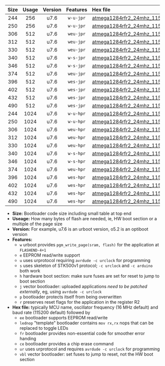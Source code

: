 |Size|Usage|Version|Features|Hex file|
|:-:|:-:|:-:|:-:|:--|
|244|256|u7.6|`w-u-jpr`|[atmega1284rfr2_24mhz_115200bps_ur_vbl.hex](https://raw.githubusercontent.com/stefanrueger/urboot/main/atmega1284rfr2_24mhz_115200bps_ur_vbl.hex)|
|250|256|u7.6|`w-u-jpr`|[atmega1284rfr2_24mhz_115200bps_lednop_ur_vbl.hex](https://raw.githubusercontent.com/stefanrueger/urboot/main/atmega1284rfr2_24mhz_115200bps_lednop_ur_vbl.hex)|
|306|512|u7.6|`weu-jpr`|[atmega1284rfr2_24mhz_115200bps_ee_ur_vbl.hex](https://raw.githubusercontent.com/stefanrueger/urboot/main/atmega1284rfr2_24mhz_115200bps_ee_ur_vbl.hex)|
|312|512|u7.6|`weu-jpr`|[atmega1284rfr2_24mhz_115200bps_ee_lednop_ur_vbl.hex](https://raw.githubusercontent.com/stefanrueger/urboot/main/atmega1284rfr2_24mhz_115200bps_ee_lednop_ur_vbl.hex)|
|330|512|u7.6|`weu-jpr`|[atmega1284rfr2_24mhz_115200bps_ee_lednop_fr_ur_vbl.hex](https://raw.githubusercontent.com/stefanrueger/urboot/main/atmega1284rfr2_24mhz_115200bps_ee_lednop_fr_ur_vbl.hex)|
|340|512|u7.6|`w-s-jpr`|[atmega1284rfr2_24mhz_115200bps_vbl.hex](https://raw.githubusercontent.com/stefanrueger/urboot/main/atmega1284rfr2_24mhz_115200bps_vbl.hex)|
|346|512|u7.6|`w-s-jpr`|[atmega1284rfr2_24mhz_115200bps_lednop_vbl.hex](https://raw.githubusercontent.com/stefanrueger/urboot/main/atmega1284rfr2_24mhz_115200bps_lednop_vbl.hex)|
|374|512|u7.6|`weu-jpr`|[atmega1284rfr2_24mhz_115200bps_ee_lednop_fr_ce_ur_vbl.hex](https://raw.githubusercontent.com/stefanrueger/urboot/main/atmega1284rfr2_24mhz_115200bps_ee_lednop_fr_ce_ur_vbl.hex)|
|396|512|u7.6|`wes-jpr`|[atmega1284rfr2_24mhz_115200bps_ee_vbl.hex](https://raw.githubusercontent.com/stefanrueger/urboot/main/atmega1284rfr2_24mhz_115200bps_ee_vbl.hex)|
|402|512|u7.6|`wes-jpr`|[atmega1284rfr2_24mhz_115200bps_ee_lednop_vbl.hex](https://raw.githubusercontent.com/stefanrueger/urboot/main/atmega1284rfr2_24mhz_115200bps_ee_lednop_vbl.hex)|
|432|512|u7.6|`wes-jpr`|[atmega1284rfr2_24mhz_115200bps_ee_lednop_fr_vbl.hex](https://raw.githubusercontent.com/stefanrueger/urboot/main/atmega1284rfr2_24mhz_115200bps_ee_lednop_fr_vbl.hex)|
|490|512|u7.6|`wes-jpr`|[atmega1284rfr2_24mhz_115200bps_ee_lednop_fr_ce_vbl.hex](https://raw.githubusercontent.com/stefanrueger/urboot/main/atmega1284rfr2_24mhz_115200bps_ee_lednop_fr_ce_vbl.hex)|
|244|1024|u7.6|`w-u-hpr`|[atmega1284rfr2_24mhz_115200bps_ur.hex](https://raw.githubusercontent.com/stefanrueger/urboot/main/atmega1284rfr2_24mhz_115200bps_ur.hex)|
|250|1024|u7.6|`w-u-hpr`|[atmega1284rfr2_24mhz_115200bps_lednop_ur.hex](https://raw.githubusercontent.com/stefanrueger/urboot/main/atmega1284rfr2_24mhz_115200bps_lednop_ur.hex)|
|306|1024|u7.6|`weu-hpr`|[atmega1284rfr2_24mhz_115200bps_ee_ur.hex](https://raw.githubusercontent.com/stefanrueger/urboot/main/atmega1284rfr2_24mhz_115200bps_ee_ur.hex)|
|312|1024|u7.6|`weu-hpr`|[atmega1284rfr2_24mhz_115200bps_ee_lednop_ur.hex](https://raw.githubusercontent.com/stefanrueger/urboot/main/atmega1284rfr2_24mhz_115200bps_ee_lednop_ur.hex)|
|330|1024|u7.6|`weu-hpr`|[atmega1284rfr2_24mhz_115200bps_ee_lednop_fr_ur.hex](https://raw.githubusercontent.com/stefanrueger/urboot/main/atmega1284rfr2_24mhz_115200bps_ee_lednop_fr_ur.hex)|
|340|1024|u7.6|`w-s-hpr`|[atmega1284rfr2_24mhz_115200bps.hex](https://raw.githubusercontent.com/stefanrueger/urboot/main/atmega1284rfr2_24mhz_115200bps.hex)|
|346|1024|u7.6|`w-s-hpr`|[atmega1284rfr2_24mhz_115200bps_lednop.hex](https://raw.githubusercontent.com/stefanrueger/urboot/main/atmega1284rfr2_24mhz_115200bps_lednop.hex)|
|374|1024|u7.6|`weu-hpr`|[atmega1284rfr2_24mhz_115200bps_ee_lednop_fr_ce_ur.hex](https://raw.githubusercontent.com/stefanrueger/urboot/main/atmega1284rfr2_24mhz_115200bps_ee_lednop_fr_ce_ur.hex)|
|396|1024|u7.6|`wes-hpr`|[atmega1284rfr2_24mhz_115200bps_ee.hex](https://raw.githubusercontent.com/stefanrueger/urboot/main/atmega1284rfr2_24mhz_115200bps_ee.hex)|
|402|1024|u7.6|`wes-hpr`|[atmega1284rfr2_24mhz_115200bps_ee_lednop.hex](https://raw.githubusercontent.com/stefanrueger/urboot/main/atmega1284rfr2_24mhz_115200bps_ee_lednop.hex)|
|432|1024|u7.6|`wes-hpr`|[atmega1284rfr2_24mhz_115200bps_ee_lednop_fr.hex](https://raw.githubusercontent.com/stefanrueger/urboot/main/atmega1284rfr2_24mhz_115200bps_ee_lednop_fr.hex)|
|490|1024|u7.6|`wes-hpr`|[atmega1284rfr2_24mhz_115200bps_ee_lednop_fr_ce.hex](https://raw.githubusercontent.com/stefanrueger/urboot/main/atmega1284rfr2_24mhz_115200bps_ee_lednop_fr_ce.hex)|

- **Size:** Bootloader code size including small table at top end
- **Useage:** How many bytes of flash are needed, ie, HW boot section or a multiple of the page size
- **Version:** For example, u7.6 is an urboot version, o5.2 is an optiboot version
- **Features:**
  + `w` urboot provides `pgm_write_page(sram, flash)` for the application at `FLASHEND-4+1`
  + `e` EEPROM read/write support
  + `u` uses urprotocol requiring `avrdude -c urclock` for programming
  + `s` uses skeleton of STK500v1 protocol; `-c urclock` and `-c arduino` both work
  + `h` hardware boot section: make sure fuses are set for reset to jump to boot section
  + `j` vector bootloader: uploaded applications *need to be patched externally*, eg, using `avrdude -c urclock`
  + `p` bootloader protects itself from being overwritten
  + `r` preserves reset flags for the application in the register R2
- **Hex file:** typically MCU name, oscillator frequency (16 MHz default) and baud rate (115200 default) followed by
  + `ee` bootloader supports EEPROM read/write
  + `lednop` "template" bootloader contains `mov rx,rx` nops that can be replaced to toggle LEDs
  + `fr` bootloader provides non-essential code for smoother error handing
  + `ce` bootloader provides a chip erase command
  + `ur` uses urprotocol and requires `avrdude -c urclock` for programming
  + `vbl` vector bootloader: set fuses to jump to reset, not the HW boot section
